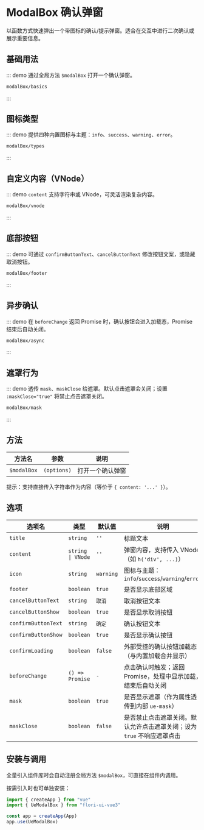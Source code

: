 # ModalBox 确认弹窗

以函数方式快速弹出一个带图标的确认/提示弹窗。适合在交互中进行二次确认或展示重要信息。

## 基础用法

::: demo 通过全局方法 `$modalBox` 打开一个确认弹窗。

```html
modalBox/basics
```

:::

## 图标类型

::: demo 提供四种内置图标与主题：`info`、`success`、`warning`、`error`。

```html
modalBox/types
```

:::

## 自定义内容（VNode）

::: demo `content` 支持字符串或 VNode，可灵活渲染复杂内容。

```html
modalBox/vnode
```

:::

## 底部按钮

::: demo 可通过 `confirmButtonText`、`cancelButtonText` 修改按钮文案，或隐藏取消按钮。

```html
modalBox/footer
```

:::

## 异步确认

::: demo 在 `beforeChange` 返回 Promise 时，确认按钮会进入加载态，Promise 结束后自动关闭。

```html
modalBox/async
```

:::

## 遮罩行为

::: demo 透传 `mask`、`maskClose` 给遮罩。默认点击遮罩会关闭；设置 `:maskClose="true"` 将禁止点击遮罩关闭。

```html
modalBox/mask
```

:::

## 方法

<div class="md-cols" style="--col-1:100px; --col-2:120px; --col-3:auto;">

| 方法名       | 参数        | 说明                 |
| ------------ | ----------- | -------------------- |
| `$modalBox`  | `(options)` | 打开一个确认弹窗     |

</div>

提示：支持直接传入字符串作为内容（等价于 `{ content: '...' }`）。

## 选项

<div class="md-cols" style="--col-1:150px; --col-2:180px; --col-3:90px; --col-4:auto;">

| 选项名              | 类型                | 默认值    | 说明                                                                 |
| ------------------- | ------------------- | --------- | -------------------------------------------------------------------- |
| `title`             | `string`            | `''`      | 标题文本                                                             |
| `content`           | `string \| VNode`   | `''`      | 弹窗内容，支持传入 VNode（如 `h('div', ...)`）                        |
| `icon`              | `string`            | `warning` | 图标与主题：`info`/`success`/`warning`/`error`                        |
| `footer`            | `boolean`           | `true`    | 是否显示底部区域                                                     |
| `cancelButtonText`  | `string`            | `取消`    | 取消按钮文本                                                         |
| `cancelButtonShow`  | `boolean`           | `true`    | 是否显示取消按钮                                                     |
| `confirmButtonText` | `string`            | `确定`    | 确认按钮文本                                                         |
| `confirmButtonShow` | `boolean`           | `true`    | 是否显示确认按钮                                                     |
| `confirmLoading`    | `boolean`           | `false`   | 外部受控的确认按钮加载态（与内置加载合并显示）                       |
| `beforeChange`      | `() => Promise`     | `-`       | 点击确认时触发；返回 Promise，处理中显示加载，结束后自动关闭         |
| `mask`              | `boolean`           | `true`    | 是否显示遮罩（作为属性透传到内部 `ue-mask`）                          |
| `maskClose`         | `boolean`           | `false`   | 是否禁止点击遮罩关闭。默认允许点击遮罩关闭；设为 `true` 不响应遮罩点击 |

</div>

## 安装与调用

全量引入组件库时会自动注册全局方法 `$modalBox`，可直接在组件内调用。

按需引入时也可单独安装：

```ts
import { createApp } from "vue"
import { UeModalBox } from "flori-ui-vue3"

const app = createApp(App)
app.use(UeModalBox)
```

